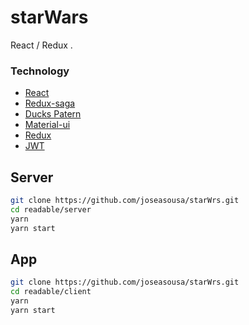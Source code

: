 # starWars


React / Redux .
### Technology
* [React](https://reactjs.org/)
* [Redux-saga](https://redux-saga.js.org/)
* [Ducks Patern](https://github.com/erikras/ducks-modular-redux)
* [Material-ui](https://material-ui.com/)
* [Redux](https://redux.js.org/)
* [JWT](https://jwt.io/)

## Server

```sh
git clone https://github.com/joseasousa/starWrs.git
cd readable/server
yarn
yarn start
```

## App
```sh
git clone https://github.com/joseasousa/starWrs.git
cd readable/client
yarn
yarn start
```
